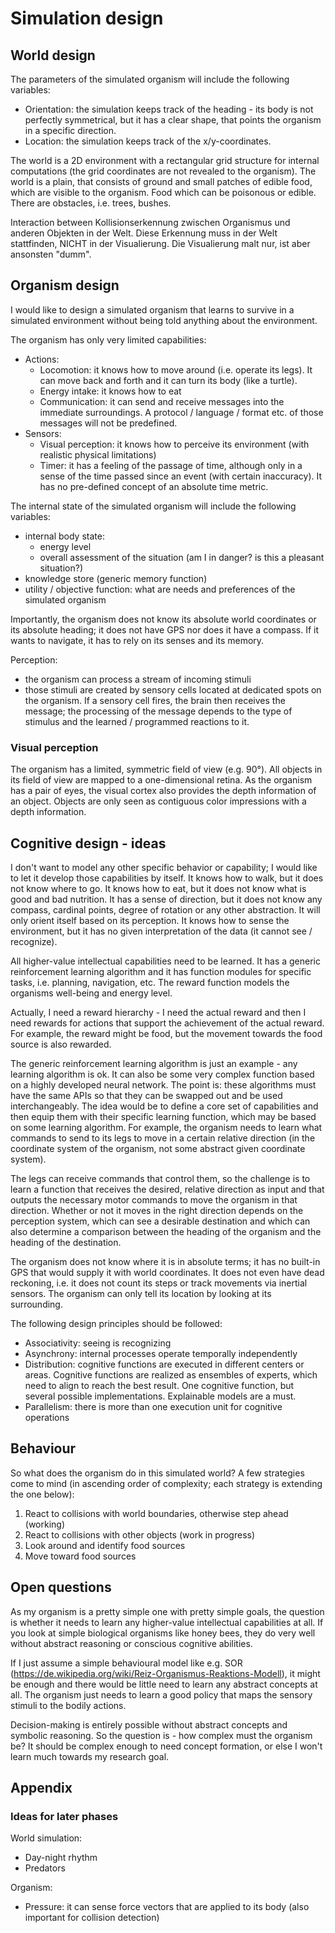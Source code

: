 # Simulation design

## World design

The parameters of the simulated organism will include the following variables:
* Orientation: the simulation keeps track of the heading - its body is not perfectly symmetrical, but it has a clear shape, that points the organism in a specific direction. 
* Location: the simulation keeps track of the x/y-coordinates. 

The world is a 2D environment with a rectangular grid structure for internal computations (the grid coordinates are not revealed to the organism). The world is a plain, that consists of ground and small patches of edible food, which are visible to the organism. Food which can be poisonous or edible. There are obstacles, i.e. trees, bushes. 

Interaction between 
Kollisionserkennung zwischen Organismus und anderen Objekten in der Welt. Diese Erkennung muss in der Welt stattfinden, NICHT in der Visualierung. Die Visualierung malt nur, ist aber ansonsten "dumm".


## Organism design
I would like to design a simulated organism that learns to survive in a simulated environment without being told anything about the environment. 

The organism has only very limited capabilities:
- Actions:
  - Locomotion: it knows how to move around (i.e. operate its legs). It can move back and forth and it can turn its body (like a turtle).
  - Energy intake: it knows how to eat
  - Communication: it can send and receive messages into the immediate surroundings. A protocol / language / format etc. of those messages will not be predefined.
- Sensors:
  - Visual perception: it knows how to perceive its environment (with realistic physical limitations)
  - Timer: it has a feeling of the passage of time, although only in a sense of the time passed since an event (with certain inaccuracy). It has no pre-defined concept of an absolute time metric.

The internal state of the simulated organism will include the following variables:
* internal body state: 
  * energy level
  * overall assessment of the situation (am I in danger? is this a pleasant situation?)
* knowledge store (generic memory function)
* utility / objective function: what are needs and preferences of the simulated organism

Importantly, the organism does not know its absolute world coordinates or its absolute heading; it does not have GPS nor does it have a compass. If it wants to navigate, it has to rely on its senses and its memory.

Perception:
- the organism can process a stream of incoming stimuli
- those stimuli are created by sensory cells located at dedicated spots on the organism. If a sensory cell fires, the brain then receives the message; the processing of the message depends to the type of stimulus and the learned / programmed reactions to it.


### Visual perception
The organism has a limited, symmetric field of view (e.g. 90°). All objects in its field of view are mapped to a one-dimensional retina. As the organism has a pair of eyes, the visual cortex also provides the depth information of an object. Objects are only seen as contiguous color impressions with a depth information.  


## Cognitive design - ideas
I don't want to model any other specific behavior or capability; I would like to let it develop those capabilities by itself. It knows how to walk, but it does not know where to go. It knows how to eat, but it does not know what is good and bad nutrition. It has a sense of direction, but it does not know any compass, cardinal points, degree of rotation or any other abstraction. It will only orient itself based on its perception. It knows how to sense the environment, but it has no given interpretation of the data (it cannot see / recognize).

All higher-value intellectual capabilities need to be learned. It has a generic reinforcement learning algorithm and it has function modules for specific tasks, i.e. planning, navigation, etc. The reward function models the organisms well-being and energy level.

Actually, I need a reward hierarchy - I need the actual reward and then I need rewards for actions that support the achievement of the actual reward. For example, the reward might be food, but the movement towards the food source is also rewarded.

The generic reinforcement learning algorithm is just an example - any learning algorithm is ok. It can also be some very complex function based on a highly developed neural network. The point is: these algorithms must have the same APIs so that they can be swapped out and be used interchangeably.
The idea would be to define a core set of capabilities and then equip them with their specific learning function, which may be based on some learning algorithm. For example, the organism needs to learn what commands to send to its legs to move in a certain relative direction (in the coordinate system of the organism, not some abstract given coordinate system).

The legs can receive commands that control them, so the challenge is to learn a function that receives the desired, relative direction as input and that outputs the necessary motor commands to move the organism in that direction. Whether or not it moves in the right direction depends on the perception system, which can see a desirable destination and which can also determine a comparison between the heading of the organism and the heading of the destination.

The organism does not know where it is in absolute terms; it has no built-in GPS that would supply it with world coordinates. It does not even have dead reckoning, i.e. it does not count its steps or track movements via inertial sensors. The organism can only tell its location by looking at its surrounding.

The following design principles should be followed:
- Associativity: seeing is recognizing
- Asynchrony: internal processes operate temporally independently
- Distribution: cognitive functions are executed in different centers or areas.  Cognitive functions are realized as ensembles of experts, which need to align to reach the best result. One cognitive function, but several possible implementations. Explainable models are a must.
- Parallelism: there is more than one execution unit for cognitive operations

## Behaviour
So what does the organism do in this simulated world? A few strategies come to mind (in ascending order of complexity; each strategy is extending the one below):
1. React to collisions with world boundaries, otherwise step ahead (working)
2. React to collisions with other objects (work in progress)
3. Look around and identify food sources
4. Move toward food sources

## Open questions
As my organism is a pretty simple one with pretty simple goals, the question is whether it needs to learn any higher-value intellectual capabilities at all. If you look at simple biological organisms like honey bees, they do very well without abstract reasoning or conscious cognitive abilities. 

If I just assume a simple behavioural model like e.g. SOR (https://de.wikipedia.org/wiki/Reiz-Organismus-Reaktions-Modell), it might be enough and there would be little need to learn any abstract concepts at all. The organism just needs to learn a good policy that maps the sensory stimuli to the bodily actions. 

Decision-making is entirely possible without abstract concepts and symbolic reasoning.
So the question is - how complex must the organism be? It should be complex enough to need concept formation, or else I won't learn much towards my research goal. 

## Appendix
### Ideas for later phases
World simulation:
- Day-night rhythm 
- Predators

Organism:
  - Pressure: it can sense force vectors that are applied to its body (also important for collision detection) 





